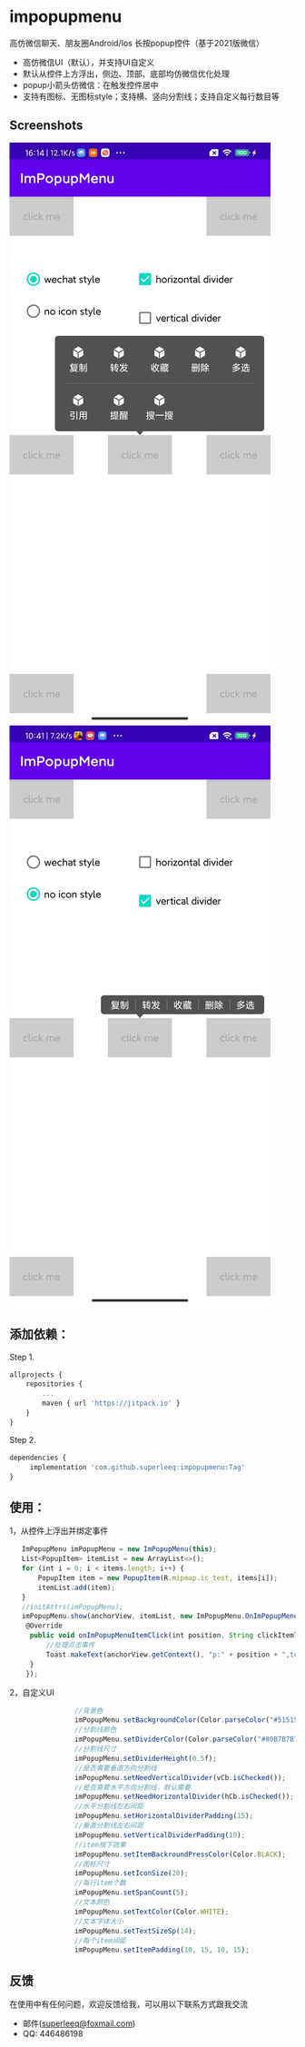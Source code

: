 # impopupmenu
高仿微信聊天、朋友圈Android/Ios 长按popup控件（基于2021版微信）

* 高仿微信UI（默认），并支持UI自定义</br>
* 默认从控件上方浮出，侧边、顶部、底部均仿微信优化处理</br>
* popup小箭头仿微信：在触发控件居中</br>
* 支持有图标、无图标style；支持横、竖向分割线；支持自定义每行数目等</br>

## Screenshots</br>
![sample.png](https://github.com/superleeq/impopupmenu/blob/main/app/src/main/res/raw/sample.png)![sample.png](https://github.com/superleeq/impopupmenu/blob/main/app/src/main/res/raw/sample2.png)</br>

## 添加依赖：</br>
Step 1.</br>
```javascript
allprojects {
	repositories {
		...
		maven { url 'https://jitpack.io' }
	}
}
```

Step 2.</br>
```javascript
dependencies {
	 implementation 'com.github.superleeq:impopupmenu:Tag'
}
```

## 使用：</br>
1，从控件上浮出并绑定事件
```javascript
   ImPopupMenu imPopupMenu = new ImPopupMenu(this);
   List<PopupItem> itemList = new ArrayList<>();
   for (int i = 0; i < items.length; i++) {
       PopupItem item = new PopupItem(R.mipmap.ic_test, items[i]);
       itemList.add(item);
   }
   //initAttrs(imPopupMenu);
   imPopupMenu.show(anchorView, itemList, new ImPopupMenu.OnImPopupMenuItemClickListener() {
    @Override
     public void onImPopupMenuItemClick(int position, String clickItemText) {
         //处理点击事件
         Toast.makeText(anchorView.getContext(), "p:" + position + ",text:" + clickItemText, Toast.LENGTH_SHORT).show();
     }
    });
```

2，自定义UI
```javascript
                //背景色
                imPopupMenu.setBackgroundColor(Color.parseColor("#515151"));
                //分割线颜色
                imPopupMenu.setDividerColor(Color.parseColor("#80B7B7B7"));
                //分割线尺寸
                imPopupMenu.setDividerHeight(0.5f);
                //是否需要垂直方向分割线
                imPopupMenu.setNeedVerticalDivider(vCb.isChecked());
                //是否需要水平方向分割线，默认需要
                imPopupMenu.setNeedHorizontalDivider(hCb.isChecked());
                //水平分割线左右间距
                imPopupMenu.setHorizontalDividerPadding(15);
                //垂直分割线左右间距
                imPopupMenu.setVerticalDividerPadding(10);
                //item按下效果
                imPopupMenu.setItemBackroundPressColor(Color.BLACK);
                //图标尺寸
                imPopupMenu.setIconSize(20);
                //每行item个数
                imPopupMenu.setSpanCount(5);
                //文本颜色
                imPopupMenu.setTextColor(Color.WHITE);
                //文本字体大小
                imPopupMenu.setTextSizeSp(14);
                //每个item间距
                imPopupMenu.setItemPadding(10, 15, 10, 15);
```

## 反馈</br>
在使用中有任何问题，欢迎反馈给我，可以用以下联系方式跟我交流</br>
* 邮件(superleeq@foxmail.com)
* QQ: 446486198